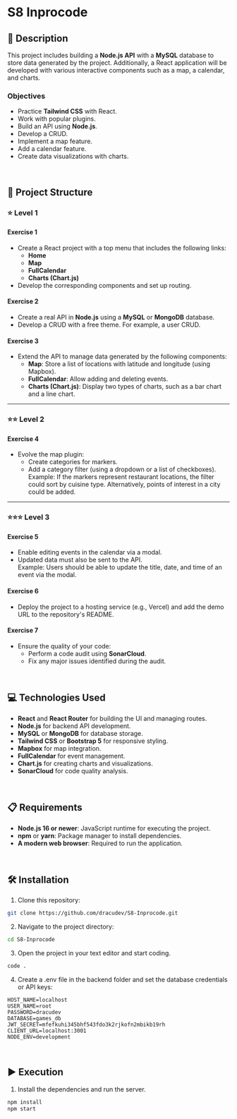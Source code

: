 # S8 Inprocode

## 📄 Description

This project includes building a **Node.js API** with a **MySQL** database to store data generated by the project. Additionally, a React application will be developed with various interactive components such as a map, a calendar, and charts.

### Objectives

- Practice **Tailwind CSS** with React.
- Work with popular plugins.
- Build an API using **Node.js**.
- Develop a CRUD.
- Implement a map feature.
- Add a calendar feature.
- Create data visualizations with charts.

<br>

## 📐 Project Structure

### ⭐ **Level 1**

#### **Exercise 1**
- Create a React project with a top menu that includes the following links:
  - **Home**
  - **Map**
  - **FullCalendar**
  - **Charts (Chart.js)**
- Develop the corresponding components and set up routing.

#### **Exercise 2**
- Create a real API in **Node.js** using a **MySQL** or **MongoDB** database.
- Develop a CRUD with a free theme. For example, a user CRUD.

#### **Exercise 3**
- Extend the API to manage data generated by the following components:
  - **Map**: Store a list of locations with latitude and longitude (using Mapbox).
  - **FullCalendar**: Allow adding and deleting events.
  - **Charts (Chart.js)**: Display two types of charts, such as a bar chart and a line chart.

---

### ⭐⭐ **Level 2**

#### **Exercise 4**
- Evolve the map plugin:
  - Create categories for markers.
  - Add a category filter (using a dropdown or a list of checkboxes).  
  Example: If the markers represent restaurant locations, the filter could sort by cuisine type. Alternatively, points of interest in a city could be added.

---

### ⭐⭐⭐ **Level 3**

#### **Exercise 5**
- Enable editing events in the calendar via a modal.
- Updated data must also be sent to the API.  
  Example: Users should be able to update the title, date, and time of an event via the modal.

#### **Exercise 6**
- Deploy the project to a hosting service (e.g., Vercel) and add the demo URL to the repository's README.

#### **Exercise 7**
- Ensure the quality of your code:
  - Perform a code audit using **SonarCloud**.
  - Fix any major issues identified during the audit.

<br>

## 💻 Technologies Used

- **React** and **React Router** for building the UI and managing routes.
- **Node.js** for backend API development.
- **MySQL** or **MongoDB** for database storage.
- **Tailwind CSS** or **Bootstrap 5** for responsive styling.
- **Mapbox** for map integration.
- **FullCalendar** for event management.
- **Chart.js** for creating charts and visualizations.
- **SonarCloud** for code quality analysis.

<br>

## 📋 Requirements

- **Node.js 16 or newer**: JavaScript runtime for executing the project.
- **npm** or **yarn**: Package manager to install dependencies.
- **A modern web browser**: Required to run the application.

<br>

## 🛠️ Installation

1. Clone this repository: 
  ```bash
  git clone https://github.com/dracudev/S8-Inprocode.git
  ```
2. Navigate to the project directory: 
  ```bash
  cd S8-Inprocode
  ```
3. Open the project in your text editor and start coding.
  ```bash
  code .
  ```
4. Create a .env file in the backend folder and set the database credentials or API keys:
  ```env
  HOST_NAME=localhost
  USER_NAME=root
  PASSWORD=dracudev
  DATABASE=games_db
  JWT_SECRET=mfefkuhi345bhf543fdo3k2rjkofn2mbikb19rh
  CLIENT_URL=localhost:3001
  NODE_ENV=development
  ```

<br>

## ▶️ Execution

1. Install the dependencies and run the server.
  ```bash
  npm install
  npm start
  ```
